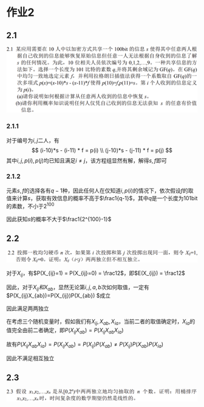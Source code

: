 # 作业2

## 2.1

![image-20240331160546102](./作业2.assets/image-20240331160546102.png)

### 2.1.1

对于编号为$i,j$二人，有
$$
(i-10)*s - (i-11) * f = p(i) \\
(j-10)*s - (j-11) * f = p(j)
$$
其中$i,j,p(i),p(j)$均已知且满足$i \neq j$，该方程组显然有解，解得$s,f$即可

### 2.1.2

元素$s,f$的选择各有$q-1$种，因此任何人在仅知道$i,p(i)$的情况下，依次假设$f$的取值来计算$s$，获取有效信息的概率不高于$\frac1{q-1}$，其中$q$是一个长度为101bit的素数，不小于$2^{100}$

因此获知$s$的概率不大于$\frac1{2^{100}-1}$​



## 2.2

![image-20240331164942547](./作业2.assets/image-20240331164942547.png)

对于$X_{ij}$，有$P(X_{ij}=1) = P(X_{ij}=0) = \frac12$，即$E(X_{ij}) = \frac12$

因此，对于$X_{ij}和X_{ab}$，显然无论第$i,j,a,b$次如何取值，一定有$P(X_{ij}X_{ab})=P(X_{ij})P(X_{ab}) $成立

因此满足两两独立

在考虑三个随机变量时，假如我们有$X_{ij},X_{ab},X_{ia}$，当前二者的取值确定时，$X_{ia}$的值完全由前二者确定，即$P(X_{ij}X_{ab}) = P(X_{ij}X_{ab}X_{ia})$

故有$P(X_{ij}X_{ab}X_{ia}) =P(X_{ij}X_{ab}) =P(X_{ij})P(X_{ab}) \neq P(X_{ij})P(X_{ab})P(X_{ia})$​

因此不满足相互独立

## 2.3

![image-20240331171401970](./作业2.assets/image-20240331171401970.png)

